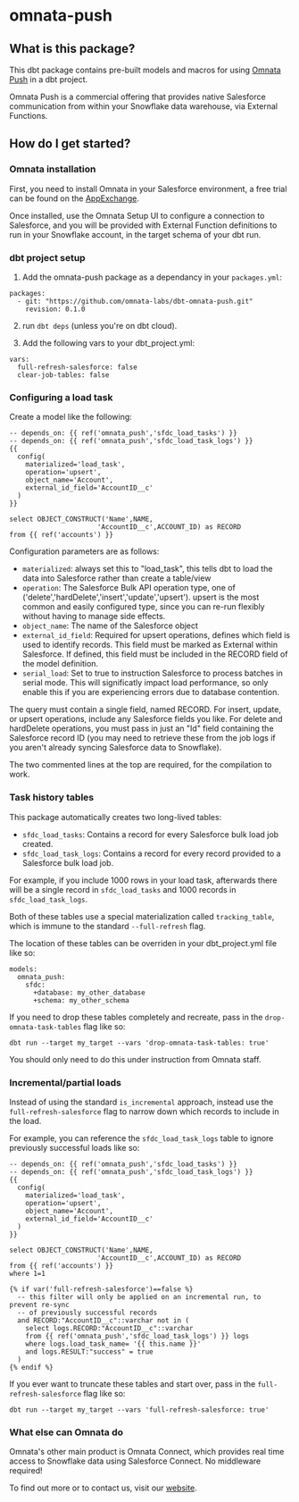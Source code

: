 # omnata-push

## What is this package?

This dbt package contains pre-built models and macros for using [Omnata Push](https://omnata.com) in a dbt project.

Omnata Push is a commercial offering that provides native Salesforce communication from within your Snowflake data warehouse, via External Functions.

## How do I get started?

### Omnata installation

First, you need to install Omnata in your Salesforce environment, a free trial can be found on the [AppExchange](https://appexchange.salesforce.com/appxListingDetail?listingId=a0N3A00000FZFVGUA5).

Once installed, use the Omnata Setup UI to configure a connection to Salesforce, and you will be provided with External Function definitions to run in your Snowflake account, in the target schema of your dbt run.

### dbt project setup

1) Add the omnata-push package as a dependancy in your `packages.yml`:
```
packages:
  - git: "https://github.com/omnata-labs/dbt-omnata-push.git"
    revision: 0.1.0
``` 

2) run `dbt deps` (unless you're on dbt cloud).

3) Add the following vars to your dbt_project.yml:
```
vars:
  full-refresh-salesforce: false
  clear-job-tables: false
```

### Configuring a load task

Create a model like the following:
```
-- depends_on: {{ ref('omnata_push','sfdc_load_tasks') }}
-- depends_on: {{ ref('omnata_push','sfdc_load_task_logs') }}
{{
  config(
    materialized='load_task',
    operation='upsert',
    object_name='Account',
    external_id_field='AccountID__c'
  )
}}

select OBJECT_CONSTRUCT('Name',NAME,
                      'AccountID__c',ACCOUNT_ID) as RECORD
from {{ ref('accounts') }}
```

Configuration parameters are as follows:
- `materialized`: always set this to "load_task", this tells dbt to load the data into Salesforce rather than create a table/view
- `operation`: The Salesforce Bulk API operation type, one of ('delete','hardDelete','insert','update','upsert'). upsert is the most common and easily configured type, since you can re-run flexibly without having to manage side effects.
- `object_name`: The name of the Salesforce object
- `external_id_field`: Required for upsert operations, defines which field is used to identify records. This field must be marked as External within Salesforce. If defined, this field must be included in the RECORD field of the model definition.
- `serial_load`: Set to true to instruction Salesforce to process batches in serial mode. This will significatly impact load performance, so only enable this if you are experiencing errors due to database contention.

The query must contain a single field, named RECORD. For insert, update, or upsert operations, include any Salesforce fields you like. For delete and hardDelete operations, you must pass in just an "Id" field containing the Salesforce record ID (you may need to retrieve these from the job logs if you aren't already syncing Salesforce data to Snowflake).

The two commented lines at the top are required, for the compilation to work.

### Task history tables

This package automatically creates two long-lived tables:
- `sfdc_load_tasks`: Contains a record for every Salesforce bulk load job created.
- `sfdc_load_task_logs`: Contains a record for every record provided to a Salesforce bulk load job.

For example, if you include 1000 rows in your load task, afterwards there will be a single record in `sfdc_load_tasks` and 1000 records in `sfdc_load_task_logs`.

Both of these tables use a special materialization called `tracking_table`, which is immune to the standard `--full-refresh` flag.

The location of these tables can be overriden in your dbt_project.yml file like so:
```
models:
  omnata_push:
    sfdc:
      +database: my_other_database
      +schema: my_other_schema
```

If you need to drop these tables completely and recreate, pass in the `drop-omnata-task-tables` flag like so:
```
dbt run --target my_target --vars 'drop-omnata-task-tables: true'
```
You should only need to do this under instruction from Omnata staff.

### Incremental/partial loads

Instead of using the standard `is_incremental` approach, instead use the `full-refresh-salesforce` flag to narrow down which records to include in the load.

For example, you can reference the `sfdc_load_task_logs` table to ignore previously successful loads like so:
```
-- depends_on: {{ ref('omnata_push','sfdc_load_tasks') }}
-- depends_on: {{ ref('omnata_push','sfdc_load_task_logs') }}
{{
  config(
    materialized='load_task',
    operation='upsert',
    object_name='Account',
    external_id_field='AccountID__c'
  )
}}

select OBJECT_CONSTRUCT('Name',NAME,
                      'AccountID__c',ACCOUNT_ID) as RECORD
from {{ ref('accounts') }}
where 1=1

{% if var('full-refresh-salesforce')==false %}
  -- this filter will only be applied on an incremental run, to prevent re-sync
  -- of previously successful records
  and RECORD:"AccountID__c"::varchar not in (
    select logs.RECORD:"AccountID__c"::varchar 
    from {{ ref('omnata_push','sfdc_load_task_logs') }} logs
    where logs.load_task_name= '{{ this.name }}'
    and logs.RESULT:"success" = true
  )
{% endif %}

```

If you ever want to truncate these tables and start over, pass in the `full-refresh-salesforce` flag like so:
```
dbt run --target my_target --vars 'full-refresh-salesforce: true'
```

### What else can Omnata do

Omnata's other main product is Omnata Connect, which provides real time access to Snowflake data using Salesforce Connect. No middleware required!

To find out more or to contact us, visit our [website](http://omnata.com).
